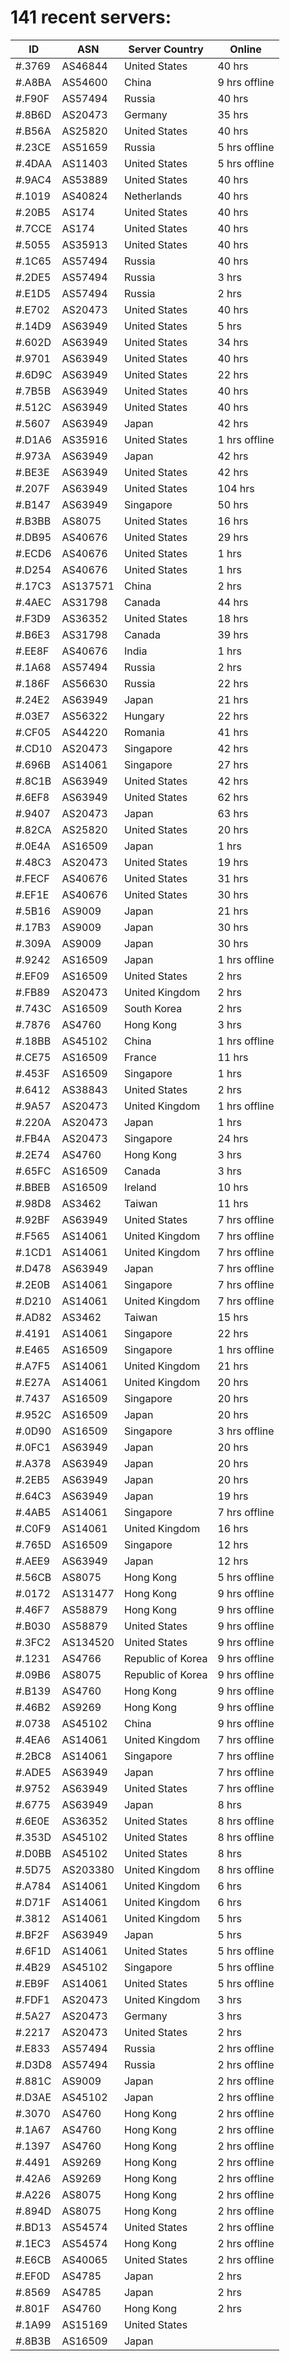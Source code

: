 # 141 recent servers:

| ID | ASN | Server Country | Online |
| ------ | ------ | ------ | ------ |
| #.3769 | AS46844 | United States | 40 hrs |
| #.A8BA | AS54600 | China | 9 hrs offline |
| #.F90F | AS57494 | Russia | 40 hrs |
| #.8B6D | AS20473 | Germany | 35 hrs |
| #.B56A | AS25820 | United States | 40 hrs |
| #.23CE | AS51659 | Russia | 5 hrs offline |
| #.4DAA | AS11403 | United States | 5 hrs offline |
| #.9AC4 | AS53889 | United States | 40 hrs |
| #.1019 | AS40824 | Netherlands | 40 hrs |
| #.20B5 | AS174 | United States | 40 hrs |
| #.7CCE | AS174 | United States | 40 hrs |
| #.5055 | AS35913 | United States | 40 hrs |
| #.1C65 | AS57494 | Russia | 40 hrs |
| #.2DE5 | AS57494 | Russia | 3 hrs |
| #.E1D5 | AS57494 | Russia | 2 hrs |
| #.E702 | AS20473 | United States | 40 hrs |
| #.14D9 | AS63949 | United States | 5 hrs |
| #.602D | AS63949 | United States | 34 hrs |
| #.9701 | AS63949 | United States | 40 hrs |
| #.6D9C | AS63949 | United States | 22 hrs |
| #.7B5B | AS63949 | United States | 40 hrs |
| #.512C | AS63949 | United States | 40 hrs |
| #.5607 | AS63949 | Japan | 42 hrs |
| #.D1A6 | AS35916 | United States | 1 hrs offline |
| #.973A | AS63949 | Japan | 42 hrs |
| #.BE3E | AS63949 | United States | 42 hrs |
| #.207F | AS63949 | United States | 104 hrs |
| #.B147 | AS63949 | Singapore | 50 hrs |
| #.B3BB | AS8075 | United States | 16 hrs |
| #.DB95 | AS40676 | United States | 29 hrs |
| #.ECD6 | AS40676 | United States | 1 hrs |
| #.D254 | AS40676 | United States | 1 hrs |
| #.17C3 | AS137571 | China | 2 hrs |
| #.4AEC | AS31798 | Canada | 44 hrs |
| #.F3D9 | AS36352 | United States | 18 hrs |
| #.B6E3 | AS31798 | Canada | 39 hrs |
| #.EE8F | AS40676 | India | 1 hrs |
| #.1A68 | AS57494 | Russia | 2 hrs |
| #.186F | AS56630 | Russia | 22 hrs |
| #.24E2 | AS63949 | Japan | 21 hrs |
| #.03E7 | AS56322 | Hungary | 22 hrs |
| #.CF05 | AS44220 | Romania | 41 hrs |
| #.CD10 | AS20473 | Singapore | 42 hrs |
| #.696B | AS14061 | Singapore | 27 hrs |
| #.8C1B | AS63949 | United States | 42 hrs |
| #.6EF8 | AS63949 | United States | 62 hrs |
| #.9407 | AS20473 | Japan | 63 hrs |
| #.82CA | AS25820 | United States | 20 hrs |
| #.0E4A | AS16509 | Japan | 1 hrs |
| #.48C3 | AS20473 | United States | 19 hrs |
| #.FECF | AS40676 | United States | 31 hrs |
| #.EF1E | AS40676 | United States | 30 hrs |
| #.5B16 | AS9009 | Japan | 21 hrs |
| #.17B3 | AS9009 | Japan | 30 hrs |
| #.309A | AS9009 | Japan | 30 hrs |
| #.9242 | AS16509 | Japan | 1 hrs offline |
| #.EF09 | AS16509 | United States | 2 hrs |
| #.FB89 | AS20473 | United Kingdom | 2 hrs |
| #.743C | AS16509 | South Korea | 2 hrs |
| #.7876 | AS4760 | Hong Kong | 3 hrs |
| #.18BB | AS45102 | China | 1 hrs offline |
| #.CE75 | AS16509 | France | 11 hrs |
| #.453F | AS16509 | Singapore | 1 hrs |
| #.6412 | AS38843 | United States | 2 hrs |
| #.9A57 | AS20473 | United Kingdom | 1 hrs offline |
| #.220A | AS20473 | Japan | 1 hrs |
| #.FB4A | AS20473 | Singapore | 24 hrs |
| #.2E74 | AS4760 | Hong Kong | 3 hrs |
| #.65FC | AS16509 | Canada | 3 hrs |
| #.BBEB | AS16509 | Ireland | 10 hrs |
| #.98D8 | AS3462 | Taiwan | 11 hrs |
| #.92BF | AS63949 | United States | 7 hrs offline |
| #.F565 | AS14061 | United Kingdom | 7 hrs offline |
| #.1CD1 | AS14061 | United Kingdom | 7 hrs offline |
| #.D478 | AS63949 | Japan | 7 hrs offline |
| #.2E0B | AS14061 | Singapore | 7 hrs offline |
| #.D210 | AS14061 | United Kingdom | 7 hrs offline |
| #.AD82 | AS3462 | Taiwan | 15 hrs |
| #.4191 | AS14061 | Singapore | 22 hrs |
| #.E465 | AS16509 | Singapore | 1 hrs offline |
| #.A7F5 | AS14061 | United Kingdom | 21 hrs |
| #.E27A | AS14061 | United Kingdom | 20 hrs |
| #.7437 | AS16509 | Singapore | 20 hrs |
| #.952C | AS16509 | Japan | 20 hrs |
| #.0D90 | AS16509 | Singapore | 3 hrs offline |
| #.0FC1 | AS63949 | Japan | 20 hrs |
| #.A378 | AS63949 | Japan | 20 hrs |
| #.2EB5 | AS63949 | Japan | 20 hrs |
| #.64C3 | AS63949 | Japan | 19 hrs |
| #.4AB5 | AS14061 | Singapore | 7 hrs offline |
| #.C0F9 | AS14061 | United Kingdom | 16 hrs |
| #.765D | AS16509 | Singapore | 12 hrs |
| #.AEE9 | AS63949 | Japan | 12 hrs |
| #.56CB | AS8075 | Hong Kong | 5 hrs offline |
| #.0172 | AS131477 | Hong Kong | 9 hrs offline |
| #.46F7 | AS58879 | Hong Kong | 9 hrs offline |
| #.B030 | AS58879 | United States | 9 hrs offline |
| #.3FC2 | AS134520 | United States | 9 hrs offline |
| #.1231 | AS4766 | Republic of Korea | 9 hrs offline |
| #.09B6 | AS8075 | Republic of Korea | 9 hrs offline |
| #.B139 | AS4760 | Hong Kong | 9 hrs offline |
| #.46B2 | AS9269 | Hong Kong | 9 hrs offline |
| #.0738 | AS45102 | China | 9 hrs offline |
| #.4EA6 | AS14061 | United Kingdom | 7 hrs offline |
| #.2BC8 | AS14061 | Singapore | 7 hrs offline |
| #.ADE5 | AS63949 | Japan | 7 hrs offline |
| #.9752 | AS63949 | United States | 7 hrs offline |
| #.6775 | AS63949 | Japan | 8 hrs |
| #.6E0E | AS36352 | United States | 8 hrs offline |
| #.353D | AS45102 | United States | 8 hrs offline |
| #.D0BB | AS45102 | United States | 8 hrs |
| #.5D75 | AS203380 | United Kingdom | 8 hrs offline |
| #.A784 | AS14061 | United Kingdom | 6 hrs |
| #.D71F | AS14061 | United Kingdom | 6 hrs |
| #.3812 | AS14061 | United Kingdom | 5 hrs |
| #.BF2F | AS63949 | Japan | 5 hrs |
| #.6F1D | AS14061 | United States | 5 hrs offline |
| #.4B29 | AS45102 | Singapore | 5 hrs offline |
| #.EB9F | AS14061 | United States | 5 hrs offline |
| #.FDF1 | AS20473 | United Kingdom | 3 hrs |
| #.5A27 | AS20473 | Germany | 3 hrs |
| #.2217 | AS20473 | United States | 2 hrs |
| #.E833 | AS57494 | Russia | 2 hrs offline |
| #.D3D8 | AS57494 | Russia | 2 hrs offline |
| #.881C | AS9009 | Japan | 2 hrs offline |
| #.D3AE | AS45102 | Japan | 2 hrs offline |
| #.3070 | AS4760 | Hong Kong | 2 hrs offline |
| #.1A67 | AS4760 | Hong Kong | 2 hrs offline |
| #.1397 | AS4760 | Hong Kong | 2 hrs offline |
| #.4491 | AS9269 | Hong Kong | 2 hrs offline |
| #.42A6 | AS9269 | Hong Kong | 2 hrs offline |
| #.A226 | AS8075 | Hong Kong | 2 hrs offline |
| #.894D | AS8075 | Hong Kong | 2 hrs offline |
| #.BD13 | AS54574 | United States | 2 hrs offline |
| #.1EC3 | AS54574 | Hong Kong | 2 hrs offline |
| #.E6CB | AS40065 | United States | 2 hrs offline |
| #.EF0D | AS4785 | Japan | 2 hrs |
| #.8569 | AS4785 | Japan | 2 hrs |
| #.801F | AS4760 | Hong Kong | 2 hrs |
| #.1A99 | AS15169 | United States | |
| #.8B3B | AS16509 | Japan | |

